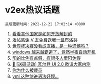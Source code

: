 # v2ex热议话题

`最后更新时间：2022-12-22 17:02:14 +0800`

1. [看看其他国家是如何开放解封的](https://www.v2ex.com/t/904028)
1. [发帖感谢 V 友免费送我一盒布洛芬](https://www.v2ex.com/t/904082)
1. [世界杯决赛没看成直播，是一种遗憾吗？](https://www.v2ex.com/t/904053)
1. [windows 越来越霸道了，竟然半夜自动开机](https://www.v2ex.com/t/904068)
1. [阳的比例有点假，有很多人借阳休假](https://www.v2ex.com/t/904124)
1. [🎁 [送码活动] 瓦尔登 UI 2.0 邀请大家内测](https://www.v2ex.com/t/904060)
1. [你为什么被裁员](https://www.v2ex.com/t/904066)
1. [yml 这种缩进语法好烦...](https://www.v2ex.com/t/904015)

